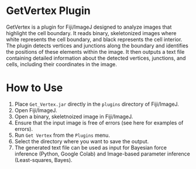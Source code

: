 # GetVertex Plugin

GetVertex is a plugin for Fiji/ImageJ designed to analyze images that highlight the cell boundary. It reads binary, skeletonized images where white represents the cell boundary, and black represents the cell interior. The plugin detects vertices and junctions along the boundary and identifies the positions of these elements within the image. It then outputs a text file containing detailed information about the detected vertices, junctions, and cells, including their coordinates in the image.

# How to Use

1. Place `Get_Vertex.jar` directly in the `plugins` directory of Fiji/ImageJ.
2. Open Fiji/ImageJ.
3. Open a binary, skeletnoized image in Fiji/ImageJ.
4. Ensure that the input image is free of errors (see here for examples of errors).
5. Run `Get Vertex` from the `Plugins` menu.
6. Select the directory where you want to save the output.
7. The generated text file can be used as input for Bayesian force inference (Python, Google Colab) and Image-based parameter inference (Least-squares, Bayes).
